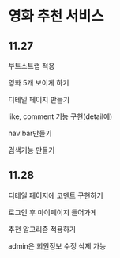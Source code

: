 # 영화 추천 서비스







## 11.27

부트스트랩 적용

영화 5개 보이게 하기

디테일 페이지 만들기

like, comment 기능 구현(detail에)

nav bar만들기

검색기능 만들기

## 11.28

디테일 페이지에 코멘트 구현하기

로그인 후 마이페이지 들어가게

추천 알고리즘 적용하기

admin은 회원정보 수정 삭제 가능

